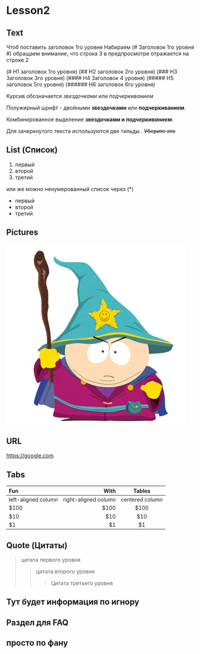 # Lesson2

## Text

Чтоб поставить заголовок 1го уровня 
Набираем 
(# Заголовок 1го уровня #)
обращаем внимание, что строка 3 в предпросмотре отражается на строке 2

(# H1 заголовок 1го уровня)
(## H2 заголовок 2го уровня)
(### H3 Заголовок 3го уровня)
(#### H4 Заголовок 4 уровня)
(##### H5 заголовок 5го уровня)
(###### H6 заголовок 6го уровня)


Курсив обозначается *звездочками* или _подчеркиванием_

Полужирный шрифт - двойными  **звездочками** или __подчеркиванием__.

Комбинированное выделение **звездочками и _подчеркиванием_**.

Для зачеркнутого текста используются две тильды . ~~Уберите это~~

## List (Список)

1. первый
2. второй
3. третий

или же можно  ненумерованный список через (*)

* первый
* второй
* третий

## Pictures
![Эрик изучает GIT](cartman.png)

## URL
https://google.com

## Tabs
| Fun                  | With                 | Tables          |
| :------------------- | -------------------: |:---------------:|
| left-aligned column  | right-aligned column | centered column |
| $100                 | $100                 | $100            |
| $10                  | $10                  | $10             |
| $1                   | $1                   | $1              |


## Quote (Цитаты)

>цитата первого уровня
>>цитата второго уровня
>>> Цитата третьего уровня


## Тут будет информация по игнору


## Раздел для FAQ


## просто по фану